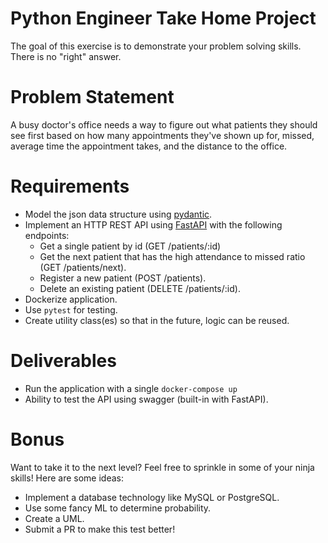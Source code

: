 # Python Engineer Take Home Project

The goal of this exercise is to demonstrate your problem solving skills.
There is no "right" answer.

# Problem Statement

A busy doctor's office needs a way to figure out what patients they
should see first based on how many appointments they've shown up for,
missed, average time the appointment takes, and the distance to the
office.

# Requirements

* Model the json data structure using [pydantic](https://pydantic-docs.helpmanual.io).
* Implement an HTTP REST API using
  [FastAPI](https://fastapi.tiangolo.com) with the following endpoints:
  * Get a single patient by id (GET /patients/:id)
  * Get the next patient that has the high attendance to missed ratio
    (GET /patients/next).
  * Register a new patient (POST /patients).
  * Delete an existing patient (DELETE /patients/:id).
* Dockerize application.
* Use `pytest` for testing.
* Create utility class(es) so that in the future, logic can be reused.

# Deliverables

* Run the application with a single `docker-compose up`
* Ability to test the API using swagger (built-in with FastAPI).

# Bonus

Want to take it to the next level? Feel free to sprinkle in some of your
ninja skills! Here are some ideas:

* Implement a database technology like MySQL or PostgreSQL.
* Use some fancy ML to determine probability.
* Create a UML.
* Submit a PR to make this test better!
